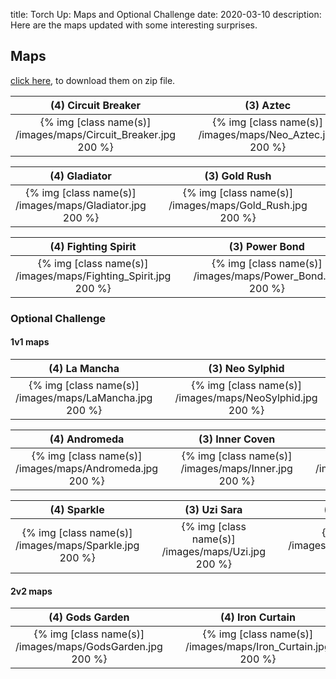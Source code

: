 title: Torch Up: Maps and Optional Challenge
date: 2020-03-10
description: Here are the maps updated with some interesting surprises.

## Maps
[click here](https://torchup.org/files/maps.zip), to download them on zip file.

| (4) Circuit Breaker | &nbsp; | (3) Aztec | &nbsp; | (2) Blue Storm | 
|:---:|:---:|:---:|:---:|:---:|
| {% img [class name(s)] /images/maps/Circuit_Breaker.jpg 200 %} | &nbsp; | {% img [class name(s)] /images/maps/Neo_Aztec.jpg 200 %} | &nbsp; | {% img [class name(s)] /images/maps/Bluestorm.jpg 200 %} |

| (4) Gladiator | &nbsp; | (3) Gold Rush | &nbsp; | (2) Heartbreak Ridge |
:---:|:---:|:---:|:---:|:---:|
| {% img [class name(s)] /images/maps/Gladiator.jpg 200 %} | &nbsp; | {% img [class name(s)] /images/maps/Gold_Rush.jpg 200 %} | &nbsp; | {% img [class name(s)] /images/maps/Heartbreak_Ridge.jpg 200 %} |

| (4) Fighting Spirit | &nbsp; | (3) Power Bond | &nbsp; | (2) Overwatch |
:---:|:---:|:---:|:---:|:---:|
| {% img [class name(s)] /images/maps/Fighting_Spirit.jpg 200 %} | &nbsp; | {% img [class name(s)] /images/maps/Power_Bond.jpg 200 %} | &nbsp; | {% img [class name(s)] /images/maps/Overwatch.jpg 200 %} |

### Optional Challenge

#### 1v1 maps

| (4) La Mancha | &nbsp; | (3) Neo Sylphid | &nbsp; | (2) Crossing Field |
:---:|:---:|:---:|:---:|:---:|
| {% img [class name(s)] /images/maps/LaMancha.jpg 200 %} | &nbsp; | {% img [class name(s)] /images/maps/NeoSylphid.jpg 200 %} | &nbsp; | {% img [class name(s)] /images/maps/Crossing.jpg 200 %} |

| (4) Andromeda | &nbsp; |  (3) Inner Coven | &nbsp; | (2) Hitchhiker |
:---:|:---:|:---:|:---:|:---:|
| {% img [class name(s)] /images/maps/Andromeda.jpg 200 %} | &nbsp; | {% img [class name(s)] /images/maps/Inner.jpg 200 %} | &nbsp; | {% img [class name(s)] /images/maps/Hitchhiker.jpg 200 %} |

| (4) Sparkle | &nbsp; | (3) Uzi Sara | &nbsp; | (2) New Bloody Ridge |
:---:|:---:|:---:|:---:|:---:|
| {% img [class name(s)] /images/maps/Sparkle.jpg 200 %} | &nbsp; | {% img [class name(s)] /images/maps/Uzi.jpg 200 %} | &nbsp; | {% img [class name(s)] /images/maps/New_Bloody_Ridge.jpg 200 %} |

#### 2v2 maps

| (4) Gods Garden  | &nbsp; | (4) Iron Curtain | &nbsp; | (4) Vampire  |
:---:|:---:|:---:|:---:|:---:|
| {% img [class name(s)] /images/maps/GodsGarden.jpg 200 %} | &nbsp; | {% img [class name(s)] /images/maps/Iron_Curtain.jpg 200 %} | &nbsp; | {% img [class name(s)] /images/maps/Vampire.jpg 200 %} |
